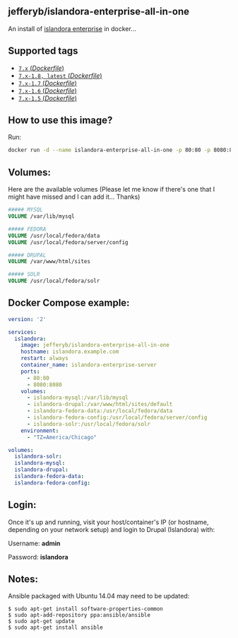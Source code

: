 ## jefferyb/islandora-enterprise-all-in-one
An install of [islandora enterprise](https://wiki.duraspace.org/display/ISLANDORA/Enterprise) in docker... 

## Supported tags

-	[`7.x` (*Dockerfile*)](https://github.com/jefferyb/islandora-7.x-docker/blob/master/enterprise/all-in-one/islandora-7.x/Dockerfile)
-	[`7.x-1.8, latest` (*Dockerfile*)](https://github.com/jefferyb/islandora-7.x-docker/blob/master/enterprise/all-in-one/islandora-7.x-1.8/Dockerfile)
-	[`7.x-1.7` (*Dockerfile*)](https://github.com/jefferyb/islandora-7.x-docker/blob/master/enterprise/all-in-one/islandora-7.x-1.7/Dockerfile)
-	[`7.x-1.6` (*Dockerfile*)](https://github.com/jefferyb/islandora-7.x-docker/blob/master/enterprise/all-in-one/islandora-7.x-1.6/Dockerfile)
-	[`7.x-1.5` (*Dockerfile*)](https://github.com/jefferyb/islandora-7.x-docker/blob/master/enterprise/all-in-one/islandora-7.x-1.5/Dockerfile)

## How to use this image?

Run:

```bash
docker run -d --name islandora-enterprise-all-in-one -p 80:80 -p 8080:8080 jefferyb/islandora-enterprise-all-in-one
```
## Volumes:

Here are the available volumes (Please let me know if there's one that I might have missed and I can add it... Thanks)

```Dockerfile
##### MYSQL
VOLUME /var/lib/mysql

##### FEDORA
VOLUME /usr/local/fedora/data
VOLUME /usr/local/fedora/server/config

##### DRUPAL
VOLUME /var/www/html/sites

##### SOLR
VOLUME /usr/local/fedora/solr
```

## Docker Compose example:

```yaml
version: '2'

services:
  islandora:
    image: jefferyb/islandora-enterprise-all-in-one
    hostname: islandora.example.com
    restart: always
    container_name: islandora-enterprise-server
    ports:
      - 80:80
      - 8080:8080
    volumes:
      - islandora-mysql:/var/lib/mysql
      - islandora-drupal:/var/www/html/sites/default
      - islandora-fedora-data:/usr/local/fedora/data
      - islandora-fedora-config:/usr/local/fedora/server/config
      - islandora-solr:/usr/local/fedora/solr
    environment:
      - "TZ=America/Chicago"

volumes:
  islandora-solr:
  islandora-mysql:
  islandora-drupal:
  islandora-fedora-data:
  islandora-fedora-config:
```

## Login:

Once it's up and running, visit your host/container's IP (or hostname, depending on your network setup) and login to Drupal (Islandora) with:

Username: **admin**

Password: **islandora**

## Notes:

Ansible packaged with Ubuntu 14.04 may need to be updated:
```
$ sudo apt-get install software-properties-common
$ sudo apt-add-repository ppa:ansible/ansible
$ sudo apt-get update
$ sudo apt-get install ansible
```
